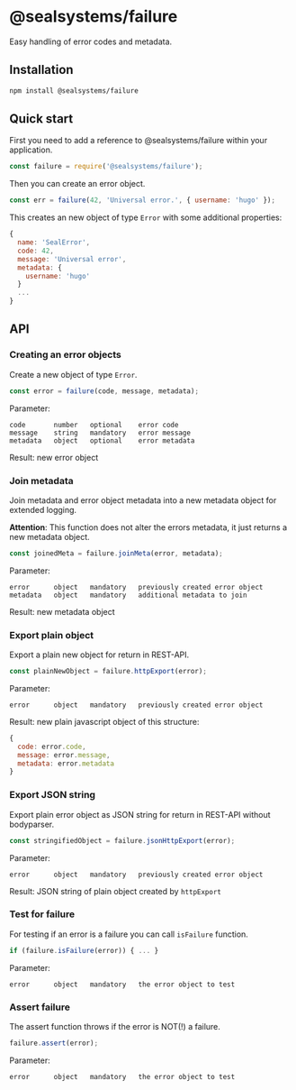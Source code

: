 # @sealsystems/failure


Easy handling of error codes and metadata.

## Installation

```bash
npm install @sealsystems/failure
```

## Quick start

First you need to add a reference to @sealsystems/failure within your application.

```javascript
const failure = require('@sealsystems/failure');
```

Then you can create an error object.

```javascript
const err = failure(42, 'Universal error.', { username: 'hugo' });
```

This creates an new object of type `Error` with some additional properties:

```javascript
{
  name: 'SealError',
  code: 42,
  message: 'Universal error',
  metadata: {
    username: 'hugo'
  }
  ...
}
```

## API

### Creating an error objects

Create a new object of type `Error`.

```javascript
const error = failure(code, message, metadata);
```

Parameter:
```
code       number   optional    error code
message    string   mandatory   error message
metadata   object   optional    error metadata
```

Result: new error object

### Join metadata

Join metadata and error object metadata into a new metadata object for extended logging.

**Attention**: This function does not alter the errors metadata, it just returns a new metadata object.

```javascript
const joinedMeta = failure.joinMeta(error, metadata);
```

Parameter:
```
error      object   mandatory   previously created error object
metadata   object   mandatory   additional metadata to join
```

Result: new metadata object

### Export plain object

Export a plain new object for return in REST-API.

```javascript
const plainNewObject = failure.httpExport(error);
```

Parameter:
```
error      object   mandatory   previously created error object
```

Result: new plain javascript object of this structure:

```javascript
{
  code: error.code,
  message: error.message,
  metadata: error.metadata
}
```

### Export JSON string

Export plain error object as JSON string for return in REST-API without bodyparser.

```javascript
const stringifiedObject = failure.jsonHttpExport(error);
```

Parameter:
```
error      object   mandatory   previously created error object
```

Result: JSON string of plain object created by `httpExport`

### Test for failure

For testing if an error is a failure you can call `isFailure` function.

```javascript
if (failure.isFailure(error)) { ... }
```

Parameter:
```
error      object   mandatory   the error object to test
```

### Assert failure

The assert function throws if the error is NOT(!) a failure.

```javascript
failure.assert(error);
```

Parameter:
```
error      object   mandatory   the error object to test
```
